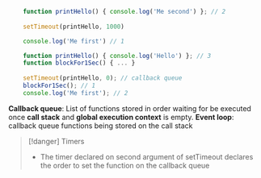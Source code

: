 ```javascript
	function printHello() { console.log('Me second') }; // 2
	
	setTimeout(printHello, 1000)

	console.log('Me first') // 1
```


```javascript
	function printHello() { console.log('Hello') }; // 3
	function blockFor1Sec() { ... }
	
	setTimeout(printHello, 0); // callback queue
	blockFor1Sec(); // 1
	console.log('Me first'); // 2
```

**Callback queue**: List of functions stored in order waiting for be executed once **call stack** and **global execution context** is empty.
**Event loop**: callback queue functions being stored on the call stack

>[!danger] Timers
>- The timer declared on second argument of setTimeout declares the order to set the function on the callback queue

